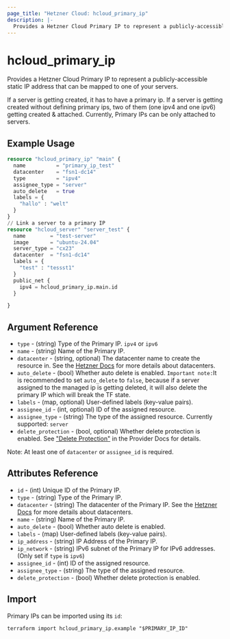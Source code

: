 ```yaml
---
page_title: "Hetzner Cloud: hcloud_primary_ip"
description: |-
  Provides a Hetzner Cloud Primary IP to represent a publicly-accessible static IP address that can be mapped to one of your servers.
---
```


# hcloud_primary_ip

Provides a Hetzner Cloud Primary IP to represent a publicly-accessible static IP address that can be mapped to one of your servers.

If a server is getting created, it has to have a primary ip. If a server is getting created without defining primary ips, two of them (one ipv4 and one ipv6) getting created & attached.
Currently, Primary IPs can be only attached to servers.

## Example Usage

```terraform
resource "hcloud_primary_ip" "main" {
  name          = "primary_ip_test"
  datacenter    = "fsn1-dc14"
  type          = "ipv4"
  assignee_type = "server"
  auto_delete   = true
  labels = {
    "hallo" : "welt"
  }
}
// Link a server to a primary IP
resource "hcloud_server" "server_test" {
  name        = "test-server"
  image       = "ubuntu-24.04"
  server_type = "cx23"
  datacenter  = "fsn1-dc14"
  labels = {
    "test" : "tessst1"
  }
  public_net {
    ipv4 = hcloud_primary_ip.main.id
  }

}
```

## Argument Reference

- `type` - (string) Type of the Primary IP. `ipv4` or `ipv6`
- `name` - (string) Name of the Primary IP.
- `datacenter` - (string, optional) The datacenter name to create the resource in. See the [Hetzner Docs](https://docs.hetzner.com/cloud/general/locations/#what-datacenters-are-there) for more details about datacenters.
- `auto_delete` - (bool) Whether auto delete is enabled.
  `Important note:`It is recommended to set `auto_delete` to `false`, because if a server assigned to the managed ip is getting deleted, it will also delete the primary IP which will break the TF state.
- `labels` - (map, optional) User-defined labels (key-value pairs).
- `assignee_id` - (int, optional) ID of the assigned resource.
- `assignee_type` - (string) The type of the assigned resource. Currently supported: `server`
- `delete_protection` - (bool, optional) Whether delete protection is enabled. See ["Delete Protection"](../index.html.markdown#delete-protection) in the Provider Docs for details.

Note: At least one of `datacenter` or `assignee_id` is required.

## Attributes Reference

- `id` - (int) Unique ID of the Primary IP.
- `type` - (string) Type of the Primary IP.
- `datacenter` - (string) The datacenter of the Primary IP. See the [Hetzner Docs](https://docs.hetzner.com/cloud/general/locations/#what-datacenters-are-there) for more details about datacenters.
- `name` - (string) Name of the Primary IP.
- `auto_delete` - (bool) Whether auto delete is enabled.
- `labels` - (map) User-defined labels (key-value pairs).
- `ip_address` - (string) IP Address of the Primary IP.
- `ip_network` - (string) IPv6 subnet of the Primary IP for IPv6 addresses. (Only set if `type` is `ipv6`)
- `assignee_id` - (int) ID of the assigned resource.
- `assignee_type` - (string) The type of the assigned resource.
- `delete_protection` - (bool) Whether delete protection is enabled.

## Import

Primary IPs can be imported using its `id`:

```shell
terraform import hcloud_primary_ip.example "$PRIMARY_IP_ID"
```
